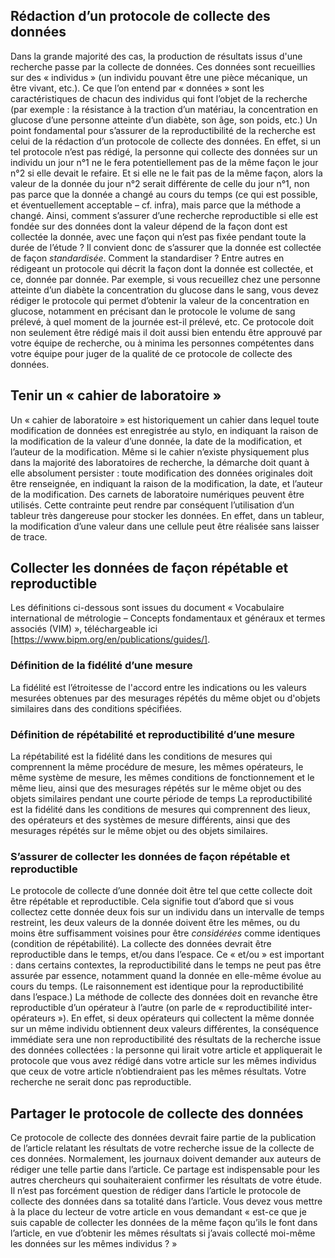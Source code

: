 ## Rédaction d’un protocole de collecte des données
Dans la grande majorité des cas, la production de résultats issus d'une recherche passe par la collecte de données. Ces données sont recueillies sur des « individus » (un individu pouvant être une pièce mécanique, un être vivant, etc.). Ce que l’on entend par « données » sont les caractéristiques de chacun des individus qui font l’objet de la recherche (par exemple : la résistance à la traction d’un matériau, la concentration en glucose d’une personne atteinte d’un diabète, son âge, son poids, etc.) Un point fondamental pour s’assurer de la reproductibilité de la recherche est celui de la rédaction d’un protocole de collecte des données. En effet, si un tel protocole n’est pas rédigé, la personne qui collecte des données sur un individu un jour n°1 ne le fera potentiellement pas de la même façon le jour n°2 si elle devait le refaire. Et si elle ne le fait pas de la même façon, alors la valeur de la donnée du jour n°2 serait différente de celle du jour n°1, non pas parce que la donnée a changé au cours du temps (ce qui est possible, et éventuellement acceptable – cf. infra), mais parce que la méthode a changé. Ainsi, comment s’assurer d’une recherche reproductible si elle est fondée sur des données dont la valeur dépend de la façon dont est collectée la donnée, avec une façon qui n’est pas fixée pendant toute la durée de l’étude ? Il convient donc de s’assurer que la donnée est collectée de façon *standardisée*. Comment la standardiser ? Entre autres en rédigeant un protocole qui décrit la façon dont la donnée est collectée, et ce, donnée par donnée. Par exemple, si vous recueillez chez une personne atteinte d’un diabète la concentration du glucose dans le sang, vous devez rédiger le protocole qui permet d’obtenir la valeur de la concentration en glucose, notamment en précisant dan le protocole le volume de sang prélevé, à quel moment de la journée est-il prélevé, etc. Ce protocole doit non seulement être rédigé mais il doit aussi bien entendu être approuvé par votre équipe de recherche, ou à minima les personnes compétentes dans votre équipe pour juger de la qualité de ce protocole de collecte des données. 
## Tenir un « cahier de laboratoire »
Un « cahier de laboratoire » est historiquement un cahier dans lequel toute modification de données est enregistrée au stylo, en indiquant la raison de la modification de la valeur d’une donnée, la date de la modification, et l’auteur de la modification. Même si le cahier n’existe physiquement plus dans la majorité des laboratoires de recherche, la démarche doit quant à elle absolument persister : toute modification des données originales doit être renseignée, en indiquant la raison de la modification, la date, et l’auteur de la modification. Des carnets de laboratoire numériques peuvent être utilisés. Cette contrainte peut rendre par conséquent l’utilisation d’un tableur très dangereuse pour stocker les données. En effet, dans un tableur, la modification d’une valeur dans une cellule peut être réalisée sans laisser de trace. 
## Collecter les données de façon répétable et reproductible
Les définitions ci-dessous sont issues du document « Vocabulaire international de métrologie – Concepts fondamentaux et généraux et termes associés (VIM) », téléchargeable ici [https://www.bipm.org/en/publications/guides/].
### Définition de la fidélité d’une mesure
La fidélité est l’étroitesse de l'accord entre les indications ou les valeurs mesurées obtenues par des mesurages répétés du même objet ou d'objets similaires dans des conditions spécifiées.
### Définition de répétabilité et reproductibilité d’une mesure
La répétabilité est la fidélité dans les conditions de mesures qui comprennent la même procédure de mesure, les mêmes opérateurs, le même système de mesure, les mêmes conditions de fonctionnement et le même lieu, ainsi que des mesurages répétés sur le même objet ou des objets similaires pendant une courte période de temps
La reproductibilité est la fidélité dans les conditions de mesures qui comprennent des lieux, des opérateurs et des systèmes de mesure différents, ainsi que des mesurages répétés sur le même objet ou des objets similaires.
### S’assurer de collecter les données de façon répétable et reproductible
Le protocole de collecte d’une donnée doit être tel que cette collecte doit être répétable et reproductible. Cela signifie tout d’abord que si vous collectez cette donnée deux fois sur un individu dans un intervalle de temps restreint, les deux valeurs de la donnée doivent être les mêmes, ou du moins être suffisamment voisines pour être *considérées* comme identiques (condition de répétabilité). La collecte des données devrait être reproductible dans le temps, et/ou dans l’espace. Ce « et/ou » est important : dans certains contextes, la reproductibilité dans le temps ne peut pas être assurée par essence, notamment quand la donnée en elle-même évolue au cours du temps. (Le raisonnement est identique pour la reproductibilité dans l’espace.) La méthode de collecte des données doit en revanche être reproductible d’un opérateur à l’autre (on parle de « reproductibilité inter-opérateurs »). En effet, si deux opérateurs qui collectent la même donnée sur un même individu obtiennent deux valeurs différentes, la conséquence immédiate sera une non reproductibilité des résultats de la recherche issue des données collectées : la personne qui lirait votre article et appliquerait le protocole que vous avez rédigé dans votre article sur les mêmes individus que ceux de votre article n’obtiendraient pas les mêmes résultats. Votre recherche ne serait donc pas reproductible. 
## Partager le protocole de collecte des données
Ce protocole de collecte des données devrait faire partie de la publication de l’article relatant les résultats de votre recherche issue de la collecte de ces données. Normalement, les journaux doivent demander aux auteurs de rédiger une telle partie dans l’article. Ce partage est indispensable pour les autres chercheurs qui souhaiteraient confirmer les résultats de votre étude. Il n’est pas forcément question de rédiger dans l’article le protocole de collecte des données dans sa totalité dans l’article. Vous devez vous mettre à la place du lecteur de votre article en vous demandant « est-ce que je suis capable de collecter les données de la même façon qu’ils le font dans l’article, en vue d’obtenir les mêmes résultats si j’avais collecté moi-même les données sur les mêmes individus ? »
